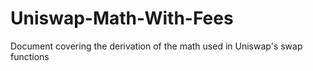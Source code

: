# Uniswap-Math-With-Fees
Document covering the derivation of the math used in Uniswap's swap functions
